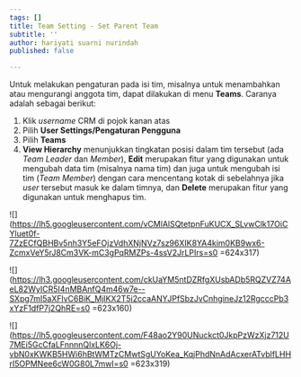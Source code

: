 ```yaml
---
tags: []
title: Team Setting - Set Parent Team
subtitle: ''
author: hariyati suarni nurindah
published: false

---
```

Untuk melakukan pengaturan pada isi tim, misalnya untuk menambahkan atau mengurangi anggota tim, dapat dilakukan di menu **Teams**. Caranya adalah sebagai berikut:

1. Klik _username_ CRM di pojok kanan atas 
2. Pilih **User Settings/Pengaturan Pengguna**
3. Pilih **Teams** 
4. **View Hierarchy** menunjukkan tingkatan posisi dalam tim tersebut (ada _Team Leader_ dan _Member_), **Edit** merupakan fitur yang digunakan untuk mengubah data tim (misalnya nama tim) dan juga untuk mengubah isi tim (_Team Member_) dengan cara mencentang kotak di sebelahnya jika _user_ tersebut masuk ke dalam timnya, dan **Delete** merupakan fitur yang digunakan untuk menghapus tim.

![](https://lh5.googleusercontent.com/vCMlAlSQtetpnFuKUCX_SLvwClk17OiCYluet0f-7ZzECfQBHBv5nh3Y5eFOjzVdhXNjNVz7sz96XIK8YA4kim0KB9wx6-ZcmxVeY5rJ8Cm3VK-mC3gPqRMZPs-4ssV2JrLPIrs=s0 =624x317)

![](https://lh3.googleusercontent.com/ckUaYM5ntDZRfgXUsbADb5RQZVZ74AeL82WyICR5I4nMBAnfQ4m46w7e--SXpg7mI5aXFlvC6BiK_MjlKX2T5i2ccaANYJPfSbzJvCnhgineJz12RgcccPb3xYzF1dfP7j2QhRE=s0 =623x160)

![](https://lh5.googleusercontent.com/F48ao2Y90UNuckct0JkpPzWzXjz712U7MEi5GcCfaLFnnnnQlxLK6Oj-vbN0xKWKB5HWi6hBtWMTzCMwtSgUYoKea_KqjPhdNnAdAcxerATvblfLHHrI5OPMNee6cW0G80L7mwI=s0 =623x319)
